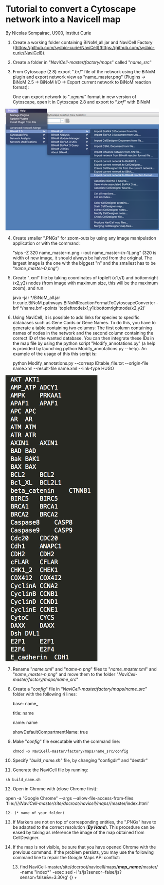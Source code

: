 # Tutorial to convert a Cytoscape network into a Navicell map

By Nicolas Sompairac, U900, Institut Curie

1. Create a working folder containing BiNoM_all.jar and NaviCell Factory ([https://github.com/sysbio-curie/NaviCell](https://github.com/sysbio-curie/NaviCell)).

2. Create a folder in "*NaviCell-master/factory/maps*" called "*name_src*"

3. From Cytoscape (2.8) export "*.brf*" file of the network using the BiNoM plugin and export network view as "name_master.png" (Plugins -> BiNoM 2.5 -> BiNoM I/O -> Export current network to BiNoM reaction format):

   One can export network to "*.xgmml*" format in new version of Cytoscape, open it in Cytoscape 2.8 and export to “*.brf*” with BiNoM

![](Images/Cytoscape_BiNoM_export_BRF.png)

4. Create smaller ".PNGs" for zoom-outs by using any image manipulation application or with the command:

   "sips -Z 320 name_master-n.png --out name_master-(n-1).png" (320 is width of new image, it should always be halved from the original. The largest image is the one with the biggest "n" and the smallest has to be “*name_master-0.png*”)

5. Create "*.xml*" file by taking coordinates of topleft (x1,y1) and bottomright (x2,y2) nodes (from image with maximum size, this will be the maximum zoom), and run

   java -jar */BiNoM_all.jar fr.curie.BiNoM.pathways.BiNoMReactionFormatToCytoscapeConverter -brf */name.brf -points 'topleftnode(x1,y1):bottomrightnode(x2,y2)'

6. Using NaviCell, it is possible to add links for species to specific databases such as Gene Cards or Gene Names. To do this, you have to generate a table containing two columns: The first column containing names of nodes in the network and the second column containing the correct ID of the wanted database. You can then integrate these IDs in the map file by using the python script  "Modify_annotations.py" (a help is provided by launching python Modify_annotations.py --help). An example of the usage of this this script is:

   python Modify_annotations.py --corresp IDtable_file.txt --origin-file name.xml --result-file name.xml --link-type HUGO

![](Images/Names_to_HUGO_table.png)

7. Rename "*name.xml*" and "*name-n.png*" files to "*name_master.xml*" and "*name_master-n.png*" and move them to the folder "*NaviCell-master/factory/maps/name_src*"

8. Create a "*config*" file in “*NaviCell-master/factory/maps/name_src*” folder with the following 4 lines:

   base: name_

   title: name

   name: name

   showDefaultCompartmentName: true

9. Make "*config*" file executable with the command line:

   `chmod +x NaviCell-master/factory/maps/name_src/config`

10. Specify "*build_name.sh*" file, by changing "configdir" and "destdir"

11. Generate the NaviCell file by running:

   `sh build_name.sh`

12. Open in Chrome with (close Chrome first): 

   open -a "Google Chrome" --args --allow-file-access-from-files 'file:///*/*NaviCell-master*/site/docroot/navicell/maps/*/master/index.html'

    12. (* name of your folder)

13. If Markers are not on top of corresponding entities, the ".PNGs" have to be adapted to the correct resolution (**_By Hand_**). This procedure can be eased by taking as reference the image of the map obtained from CellDesigner.

14. If the map is not visible, be sure that you have opened Chrome with the previous command. If the problem persists, you may use the following command line to repair the Google Maps API conflict:

    13. find NaviCell-master/site/docroot/navicell/maps/**_map_name_**/master/ -name "index*" -exec sed -i 's/js?sensor=false/js?sensor=false\&v=3.30/g' {} +

